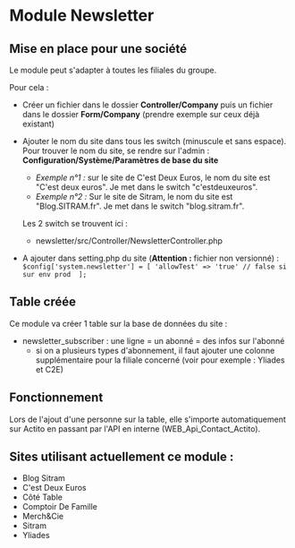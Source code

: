 # Module Newsletter

## Mise en place pour une société

Le module peut s'adapter à toutes les filiales du groupe. 

Pour cela :
* Créer un fichier dans le dossier **Controller/Company** puis un fichier dans le dossier **Form/Company** 
(prendre exemple sur ceux déjà existant)
* Ajouter le nom du site dans tous les switch (minuscule et sans espace).
Pour trouver le nom du site, se rendre sur l'admin : **Configuration/Système/Paramètres de base du site**
     * *Exemple n°1 :* sur le site de C'est Deux Euros, le nom du site est "C'est deux euros". Je met dans le switch "c'estdeuxeuros".
     * *Exemple n°2 :* Sur le site de Sitram, le nom du site est "Blog.SITRAM.fr". Je met dans le switch "blog.sitram.fr".

    Les 2 switch se trouvent ici :
    * newsletter/src/Controller/NewsletterController.php
* A ajouter dans setting.php du site (**Attention :** fichier non versionné) :
`$config['system.newsletter'] = [
     'allowTest' => 'true' // false si sur env prod 
 ];`

## Table créée

Ce module va créer 1 table sur la base de données du site :
* newsletter_subscriber : une ligne = un abonné = des infos sur l'abonné
    - si on a plusieurs types d'abonnement, il faut ajouter une colonne supplémentaire pour
    la filiale concerné (voir pour exemple : Yliades et C2E)

## Fonctionnement

Lors de l'ajout d'une personne sur la table, elle s'importe automatiquement sur Actito en passant par l'API 
en interne (WEB_Api_Contact_Actito).

## Sites utilisant actuellement ce module :

* Blog Sitram
* C'est Deux Euros
* Côté Table
* Comptoir De Famille
* Merch&Cie
* Sitram
* Yliades
